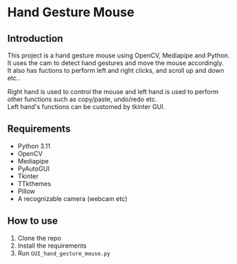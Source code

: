 # Hand Gesture Mouse

## Introduction

This project is a hand gesture mouse using OpenCV, Mediapipe and Python. It uses the cam to detect hand gestures and move the mouse accordingly.  
It also has fuctions to perform left and right clicks, and scroll up and down etc..

Right hand is used to control the mouse and left hand is used to perform other functions such as copy/paste, undo/redo etc.  
Left hand's functions can be customed by tkinter GUI.

## Requirements

- Python 3.11
- OpenCV
- Mediapipe
- PyAutoGUI
- Tkinter
- TTkthemes
- Pillow
- A recognizable camera (webcam etc)

## How to use

1. Clone the repo
2. Install the requirements
3. Run `GUI_hand_gesture_mouse.py`
